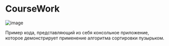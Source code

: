 # CourseWork

![image](https://github.com/DavidMatevosyan21D/CourseWork/assets/113889057/4ac7c490-b246-44db-aa06-768836613254)

Пример кода, представляющий из себя консольное приложение, которое демонстрирует применение алгоритма сортировки пузырьком.  
